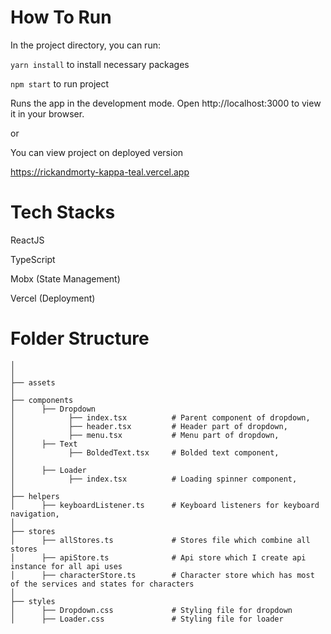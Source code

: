# How To Run

In the project directory, you can run:

`yarn install` to install necessary packages

`npm start` to run project

Runs the app in the development mode.
Open http://localhost:3000 to view it in your browser.

or

You can view project on deployed version

https://rickandmorty-kappa-teal.vercel.app

# Tech Stacks

ReactJS

TypeScript

Mobx (State Management)

Vercel (Deployment)

# Folder Structure

    │
    │
    ├── assets
    │
    ├── components
    │      ├── Dropdown
    │            ├── index.tsx          # Parent component of dropdown,
    │            ├── header.tsx         # Header part of dropdown,
    │            ├── menu.tsx           # Menu part of dropdown,
    │      ├── Text
    │            ├── BoldedText.tsx     # Bolded text component,
    │
    │      ├── Loader
    │            ├── index.tsx          # Loading spinner component,
    │
    ├── helpers
    │      ├── keyboardListener.ts      # Keyboard listeners for keyboard navigation,
    │
    ├── stores
    │      ├── allStores.ts             # Stores file which combine all stores
    │      ├── apiStore.ts              # Api store which I create api instance for all api uses
    │      ├── characterStore.ts        # Character store which has most of the services and states for characters
    │
    ├── styles
    │      ├── Dropdown.css             # Styling file for dropdown
    │      ├── Loader.css               # Styling file for loader
